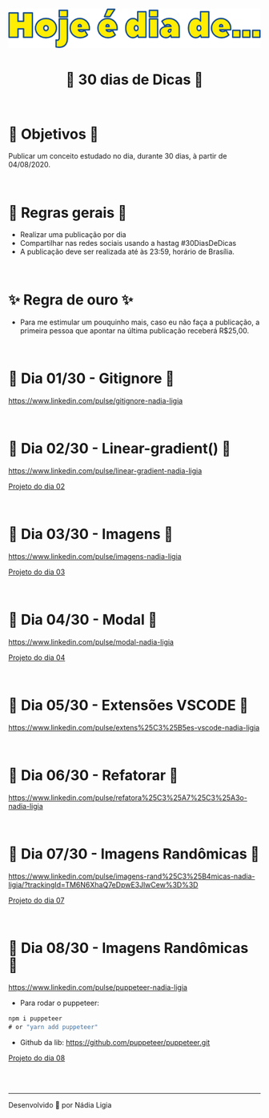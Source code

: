 <h1 align="center">
    <img src="images/logo.png">

</h1>

<h1 align="center">
🚀 30 dias de Dicas 🚀
</h1>
<br>

<h1>📌 Objetivos 📌</h1>

Publicar um conceito estudado no dia, durante 30 dias, à partir de 04/08/2020.

<br>

<h1>📌 Regras gerais 📌</h1>

- Realizar uma publicação por dia
- Compartilhar nas redes sociais usando a hastag #30DiasDeDicas
- A publicação deve ser realizada até às 23:59, horário de Brasília.

<br>

<h1>✨ Regra de ouro ✨</h1>

- Para me estimular um pouquinho mais, caso eu não faça a publicação, a primeira pessoa que apontar na última publicação receberá R$25,00. 

<br>

<h1>🚀 Dia 01/30 - Gitignore 🚀</h1>

https://www.linkedin.com/pulse/gitignore-nadia-ligia

<br>

<h1>🚀 Dia 02/30 - Linear-gradient() 🚀</h1>

https://www.linkedin.com/pulse/linear-gradient-nadia-ligia

[Projeto do dia 02](./dia-02-30)

<br>

<h1>🚀 Dia 03/30 - Imagens 🚀</h1>

https://www.linkedin.com/pulse/imagens-nadia-ligia

[Projeto do dia 03](./dia-03-30)

<br>

<h1>🚀 Dia 04/30 - Modal 🚀</h1>

https://www.linkedin.com/pulse/modal-nadia-ligia

[Projeto do dia 04](./dia-04-30)

<br>

<h1>🚀 Dia 05/30 - Extensões VSCODE 🚀</h1>

https://www.linkedin.com/pulse/extens%25C3%25B5es-vscode-nadia-ligia

<br>

<h1>🚀 Dia 06/30 - Refatorar 🚀</h1>

https://www.linkedin.com/pulse/refatora%25C3%25A7%25C3%25A3o-nadia-ligia

<br>

<h1>🚀 Dia 07/30 - Imagens Randômicas 🚀</h1>

https://www.linkedin.com/pulse/imagens-rand%25C3%25B4micas-nadia-ligia/?trackingId=TM6N6XhaQ7eDpwE3JlwCew%3D%3D

[Projeto do dia 07](./dia-07-30)

<br>

<h1>🚀 Dia 08/30 - Imagens Randômicas 🚀</h1>

https://www.linkedin.com/pulse/puppeteer-nadia-ligia

- Para rodar o puppeteer:

```js
npm i puppeteer
# or "yarn add puppeteer"
```

- Github da lib: https://github.com/puppeteer/puppeteer.git

[Projeto do dia 08](./dia-08-30)


<br>
<br>

---

Desenvolvido 💖 por Nádia Ligia
